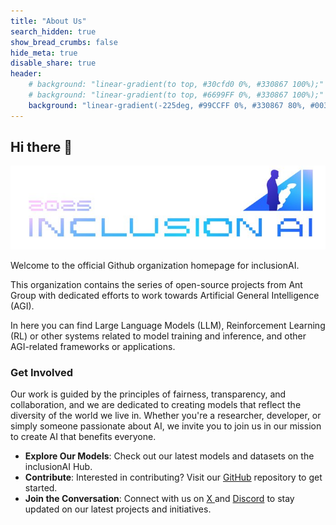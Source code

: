 ```yaml
---
title: "About Us"
search_hidden: true
show_bread_crumbs: false
hide_meta: true
disable_share: true
header:
    # background: "linear-gradient(to top, #30cfd0 0%, #330867 100%);"
    # background: "linear-gradient(to top, #6699FF 0%, #330867 100%);"
    background: "linear-gradient(-225deg, #99CCFF 0%, #330867 80%, #003366 100%);"
---
```

## Hi there 👋

![banner](/img/banner.png)

Welcome to the official Github organization homepage for inclusionAI.

This organization contains the series of open-source projects from Ant Group with dedicated efforts to work towards Artificial General Intelligence (AGI).

In here you can find Large Language Models (LLM), Reinforcement Learning (RL) or other systems related to model training and inference, and other AGI-related frameworks or applications.

### Get Involved

Our work is guided by the principles of fairness, transparency, and collaboration, and we are dedicated to creating models that reflect the diversity of the world we live in.
Whether you're a researcher, developer, or simply someone passionate about AI, we invite you to join us in our mission to create AI that benefits everyone.

- **Explore Our Models**: Check out our latest models and datasets on the inclusionAI Hub.
- **Contribute**: Interested in contributing? Visit our [GitHub](https://github.com/inclusionAI) repository to get started.
- **Join the Conversation**: Connect with us on [ X ](https://x.com/ant_oss) and [Discord](https://discord.gg/2X4zBSz9c6) to stay updated on our latest projects and initiatives.

